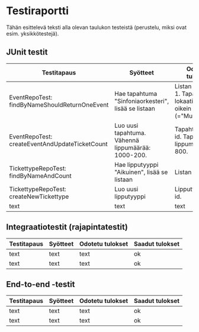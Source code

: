# Testiraportti

Tähän esittelevä teksti alla olevan taulukon testeistä (perustelu, miksi ovat esim. yksikkötestejä).

## JUnit testit

Testitapaus | Syötteet | Odotetu tulokset | Saadut tulokset
------ | ------ | ------ | ------
EventRepoTest: findByNameShouldReturnOneEvent | Hae tapahtuma "Sinfoniaorkesteri", lisää se listaan | Listan koko on  1. Tapahtuman lokaatio on oikein (="Musiikkitalo") | ok
EventRepoTest: createEventAndUpdateTicketCount | Luo uusi tapahtuma. Vähennä lippumäärää: 1000-200. | Tapahtumalla on id. Tapahtuman lippumäärä on 800. | ok
TickettypeRepoTest: findByNameAndCount | Hae lipputyyppi "Aikuinen", lisää se listaan | Listan koko on 2 | ok
TickettypeRepoTest: createNewTickettype | Luo uusi lipputyyppi | Lipputyypillä on id. | ok
text | text | text

## Integraatiotestit (rajapintatestit)

Testitapaus | Syötteet | Odotetu tulokset | Saadut tulokset
------ | ------ | ------ | ------
text | text | text | ok
text | text | text | ok

## End-to-end -testit

Testitapaus | Syötteet | Odotetu tulokset | Saadut tulokset
------ | ------ | ------ | ------
text | text | text | ok
text | text | text | ok